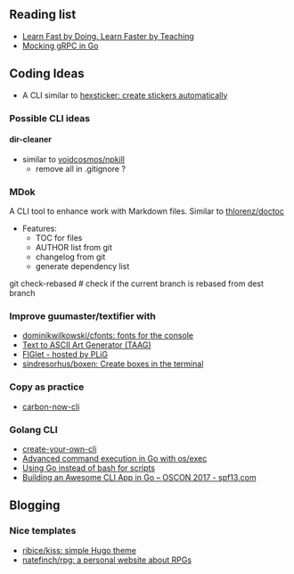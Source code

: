
## Reading list

* [Learn Fast by Doing. Learn Faster by Teaching](https://medium.com/@_erikaybar/learn-fast-by-doing-learn-faster-by-teaching-5b669c71dc03)
* [Mocking gRPC in Go](https://rogchap.com/2019/06/25/mocking-grpc-in-go/)


## Coding Ideas

* A CLI similar to  [hexsticker: create stickers automatically](https://github.com/fridex/hexsticker)





### Possible CLI ideas

#### dir-cleaner
  - similar to  [voidcosmos/npkill](https://github.com/voidcosmos/npkill)
    - remove all in .gitignore ?



### MDok

A CLI tool to enhance work with Markdown files. Similar to [thlorenz/doctoc](https://github.com/thlorenz/doctoc)

- Features:
	- TOC for files 
	- AUTHOR list from git
	- changelog from git 
	- generate dependency list 


git check-rebased  <branch>  # check if the current branch is rebased from dest branch 



### Improve guumaster/textifier with 
* [dominikwilkowski/cfonts: fonts for the console](https://github.com/dominikwilkowski/cfonts)
* [Text to ASCII Art Generator (TAAG)](http://patorjk.com/software/taag/#p=testall&t=Dracarys)
* [FIGlet - hosted by PLiG](http://www.figlet.org/fontdb.cgi)
* [sindresorhus/boxen: Create boxes in the terminal](https://github.com/sindresorhus/boxen)


### Copy as practice
* [carbon-now-cli](https://github.com/mixn/carbon-now-cli)


### Golang CLI

* [create-your-own-cli](https://itnext.io/how-to-create-your-own-cli-with-golang-3c50727ac608)
* [Advanced command execution in Go with os/exec](https://blog.kowalczyk.info/article/wOYk/advanced-command-execution-in-go-with-osexec.html)
* [Using Go instead of bash for scripts](https://presstige.io/p/Using-Go-instead-of-bash-for-scripts-6b51885c1f6940aeb40476000d0eb0fc)
* [Building an Awesome CLI App in Go – OSCON 2017 - spf13.com](https://spf13.com/presentation/building-an-awesome-cli-app-in-go-oscon/)



## Blogging 

### Nice templates
* [ribice/kiss: simple Hugo theme](https://github.com/ribice/kiss)
* [natefinch/rpg: a personal website about RPGs](https://github.com/natefinch/rpg)




<!--stackedit_data:
eyJoaXN0b3J5IjpbMTEwMjM2ODg5NCwxNDQ4NDU0MzA1LDEyNT
U0NTg4NDYsLTI5NDY2MzYxMSwxNjc0NDc0MDgzLDEyNjIxMDg3
NTAsLTE2MjkxNTI2NzIsLTEwNDIxMDY4NTYsLTE0Nzc5ODU5Mz
UsLTU3ODU5MzEzNywtMTU0MjY0ODc0NCwxNzAyOTEyNDcxXX0=

-->